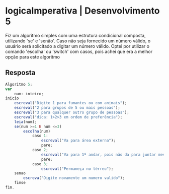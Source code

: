 # logicaImperativa | Desenvolvimento 5
Fiz um algoritmo simples com uma estrutura condicional composta, utilizando 'se' e 'senão'. Caso não seja fornecido um número válido, o usuário será solicitado a digitar um número válido. Optei por utilizar o comando 'escolha' ou 'switch' com casos, pois achei que era a melhor opção para este algoritmo
## Resposta 
```js
Algoritmo 5;
var
	num: inteiro;
inicio
	escreval("Digite 1 para fumantes ou com animais");
	escreval("2 para grupos de 5 ou mais pessoas");
	escreval("3 para qualquer outro grupo de pessoas");
	escreval("dica: 1>2>3 em ordem de preferência");
	leia(num);
	se(num >=1 E num <=3)
		escolha(num)
			caso 1:
				escreval("Va para área externa");
				pare;
			caso 2;
				escreval("Va para 1º andar, pois não da para juntar mesas no térreo");
				pare;
			caso 3;
				escreval("Permaneça no térreo");
	senao 
		escreva("Digite novamente um numero valido");
	fimse
fim.
```
